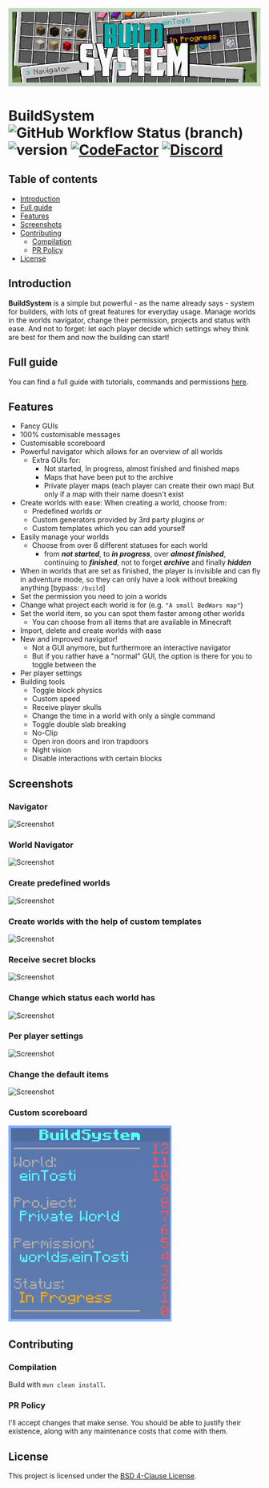 ![Screenshot](.github/images/header.png)

# BuildSystem ![GitHub Workflow Status (branch)](https://img.shields.io/github/workflow/status/einTosti/BuildSystem/Build%20main/master) ![version](https://img.shields.io/github/v/release/einTosti/BuildSystem) [![CodeFactor](https://www.codefactor.io/repository/github/eintosti/buildsystem/badge)](https://www.codefactor.io/repository/github/eintosti/buildsystem) [![Discord](https://img.shields.io/discord/419460301403193344.svg?label=&logo=discord&logoColor=ffffff&color=7389D8&labelColor=6A7EC2)](https://discord.com/invite/Nt467Rf)

## Table of contents

* [Introduction](#introduction)
* [Full guide](#full-guide)
* [Features](#features)
* [Screenshots](#screenshots)
* [Contributing](#contributing)
    * [Compilation](#compilation)
    * [PR Policy](#pr-policy)
* [License](#license)

## Introduction

**BuildSystem** is a simple but powerful - as the name already says - system for builders, with lots of great features
for everyday usage. Manage worlds in the worlds navigator, change their permission, projects and status with ease. And
not to forget: let each player decide which settings whey think are best for them and now the building can start!

## Full guide

You can find a full guide with tutorials, commands and permissions [here](https://eintosti.gitbook.io/buildsystem/).

## Features

- Fancy GUIs
- 100% customisable messages
- Customisable scoreboard
- Powerful navigator which allows for an overview of all worlds
    - Extra GUIs for:
        - Not started, In progress, almost finished and finished maps
        - Maps that have been put to the archive
        - Private player maps (each player can create their own map)
          But only if a map with their name doesn't exist
- Create worlds with ease: When creating a world, choose from:
    - Predefined worlds _or_
    - Custom generators provided by 3rd party plugins _or_
    - Custom templates which you can add yourself
- Easily manage your worlds
    - Choose from over 6 different statuses for each world
        - from _**not started**_, to _**in progress**_, over _**almost finished**_, continuing to _**finished**_, not to
          forget _**archive**_ and finally _**hidden**_
- When in worlds that are set as finished, the player is invisible and can fly in adventure mode, so they can only have
  a look without breaking anything [bypass: `/build`]
- Set the permission you need to join a worlds
- Change what project each world is for (e.g. `"A small BedWars map"`)
- Set the world item, so you can spot them faster among other worlds
    - You can choose from all items that are available in Minecraft
- Import, delete and create worlds with ease
- New and improved navigator!
    - Not a GUI anymore, but furthermore an interactive navigator
    - But if you rather have a "normal" GUI, the option is there for you to toggle between the
- Per player settings
- Building tools
    - Toggle block physics
    - Custom speed
    - Receive player skulls
    - Change the time in a world with only a single command
    - Toggle double slab breaking
    - No-Clip
    - Open iron doors and iron trapdoors
    - Night vision
    - Disable interactions with certain blocks

## Screenshots

### Navigator

![Screenshot](.github/images/navigator.png)

### World Navigator

![Screenshot](.github/images/worlds.png)

### Create predefined worlds

![Screenshot](.github/images/predefined_worlds.png)

### Create worlds with the help of custom templates

![Screenshot](.github/images/templates.png)

### Receive secret blocks

![Screenshot](.github/images/blocks.png)

### Change which status each world has

![Screenshot](.github/images/status.png)

### Per player settings

![Screenshot](.github/images/settings.png)

### Change the default items

![Screenshot](.github/images/setup.png)

### Custom scoreboard

![Screenshot](.github/images/scoreboard.png)

## Contributing

### Compilation

Build with `mvn clean install`.

### PR Policy

I'll accept changes that make sense. You should be able to justify their existence, along with any maintenance costs
that come with them.

## License

This project is licensed under the [BSD 4-Clause License](LICENSE).
